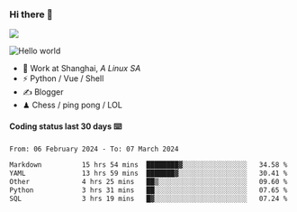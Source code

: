 ### Hi there 👋
![](https://komarev.com/ghpvc/?username=Xuhandsome)


<img src="https://github-readme-stats.vercel.app/api?username=XuHandsome&show_icons=true&theme=merko" alt="Hello world">

<br/>

- 🍻  Work at Shanghai, _A Linux SA_
- ⚡  Python / Vue / Shell
- ✍️  Blogger
- ♟  Chess / ping pong / LOL

#### Coding status last 30 days ⌨️

<!--START_SECTION:waka-->

```txt
From: 06 February 2024 - To: 07 March 2024

Markdown          15 hrs 54 mins  ████████▓░░░░░░░░░░░░░░░░   34.58 %
YAML              13 hrs 59 mins  ███████▓░░░░░░░░░░░░░░░░░   30.41 %
Other             4 hrs 25 mins   ██▒░░░░░░░░░░░░░░░░░░░░░░   09.60 %
Python            3 hrs 31 mins   ██░░░░░░░░░░░░░░░░░░░░░░░   07.65 %
SQL               3 hrs 19 mins   █▓░░░░░░░░░░░░░░░░░░░░░░░   07.24 %
```

<!--END_SECTION:waka-->
